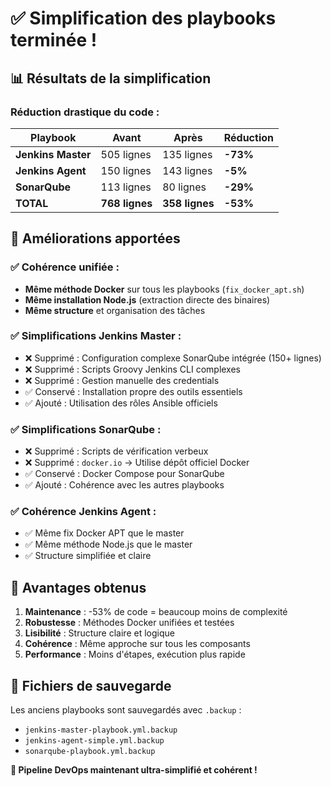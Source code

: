 # ✅ Simplification des playbooks terminée !

## 📊 Résultats de la simplification

### Réduction drastique du code :

| Playbook | Avant | Après | Réduction |
|----------|-------|--------|-----------|
| **Jenkins Master** | 505 lignes | 135 lignes | **-73%** |
| **Jenkins Agent** | 150 lignes | 143 lignes | **-5%** |
| **SonarQube** | 113 lignes | 80 lignes | **-29%** |
| **TOTAL** | **768 lignes** | **358 lignes** | **-53%** |

## 🎯 Améliorations apportées

### ✅ Cohérence unifiée :
- **Même méthode Docker** sur tous les playbooks (`fix_docker_apt.sh`)
- **Même installation Node.js** (extraction directe des binaires)
- **Même structure** et organisation des tâches

### ✅ Simplifications Jenkins Master :
- ❌ Supprimé : Configuration complexe SonarQube intégrée (150+ lignes)
- ❌ Supprimé : Scripts Groovy Jenkins CLI complexes  
- ❌ Supprimé : Gestion manuelle des credentials
- ✅ Conservé : Installation propre des outils essentiels
- ✅ Ajouté : Utilisation des rôles Ansible officiels

### ✅ Simplifications SonarQube :
- ❌ Supprimé : Scripts de vérification verbeux
- ❌ Supprimé : `docker.io` → Utilise dépôt officiel Docker
- ✅ Conservé : Docker Compose pour SonarQube
- ✅ Ajouté : Cohérence avec les autres playbooks

### ✅ Cohérence Jenkins Agent :
- ✅ Même fix Docker APT que le master
- ✅ Même méthode Node.js que le master
- ✅ Structure simplifiée et claire

## 🚀 Avantages obtenus

1. **Maintenance** : -53% de code = beaucoup moins de complexité
2. **Robustesse** : Méthodes Docker unifiées et testées
3. **Lisibilité** : Structure claire et logique
4. **Cohérence** : Même approche sur tous les composants
5. **Performance** : Moins d'étapes, exécution plus rapide

## 📁 Fichiers de sauvegarde

Les anciens playbooks sont sauvegardés avec `.backup` :
- `jenkins-master-playbook.yml.backup`
- `jenkins-agent-simple.yml.backup` 
- `sonarqube-playbook.yml.backup`

**🎉 Pipeline DevOps maintenant ultra-simplifié et cohérent !**
